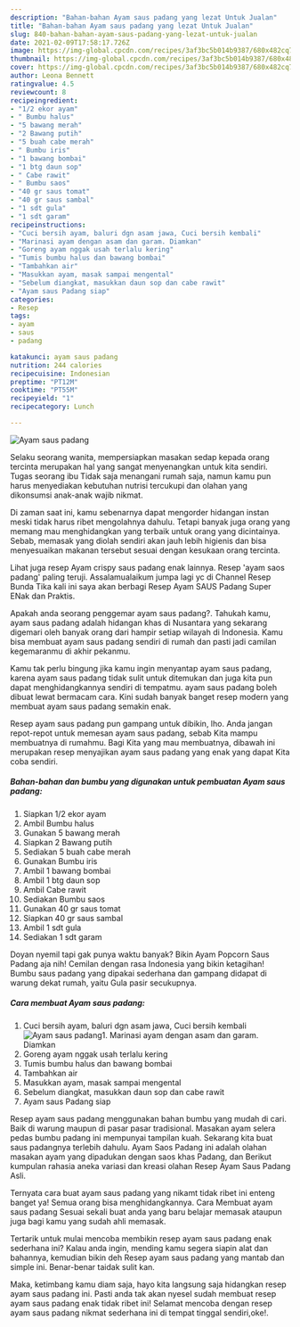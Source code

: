 ```yaml
---
description: "Bahan-bahan Ayam saus padang yang lezat Untuk Jualan"
title: "Bahan-bahan Ayam saus padang yang lezat Untuk Jualan"
slug: 840-bahan-bahan-ayam-saus-padang-yang-lezat-untuk-jualan
date: 2021-02-09T17:58:17.726Z
image: https://img-global.cpcdn.com/recipes/3af3bc5b014b9387/680x482cq70/ayam-saus-padang-foto-resep-utama.jpg
thumbnail: https://img-global.cpcdn.com/recipes/3af3bc5b014b9387/680x482cq70/ayam-saus-padang-foto-resep-utama.jpg
cover: https://img-global.cpcdn.com/recipes/3af3bc5b014b9387/680x482cq70/ayam-saus-padang-foto-resep-utama.jpg
author: Leona Bennett
ratingvalue: 4.5
reviewcount: 8
recipeingredient:
- "1/2 ekor ayam"
- " Bumbu halus"
- "5 bawang merah"
- "2 Bawang putih"
- "5 buah cabe merah"
- " Bumbu iris"
- "1 bawang bombai"
- "1 btg daun sop"
- " Cabe rawit"
- " Bumbu saos"
- "40 gr saus tomat"
- "40 gr saus sambal"
- "1 sdt gula"
- "1 sdt garam"
recipeinstructions:
- "Cuci bersih ayam, baluri dgn asam jawa, Cuci bersih kembali"
- "Marinasi ayam dengan asam dan garam. Diamkan"
- "Goreng ayam nggak usah terlalu kering"
- "Tumis bumbu halus dan bawang bombai"
- "Tambahkan air"
- "Masukkan ayam, masak sampai mengental"
- "Sebelum diangkat, masukkan daun sop dan cabe rawit"
- "Ayam saus Padang siap"
categories:
- Resep
tags:
- ayam
- saus
- padang

katakunci: ayam saus padang 
nutrition: 244 calories
recipecuisine: Indonesian
preptime: "PT12M"
cooktime: "PT55M"
recipeyield: "1"
recipecategory: Lunch

---
```



![Ayam saus padang](https://img-global.cpcdn.com/recipes/3af3bc5b014b9387/680x482cq70/ayam-saus-padang-foto-resep-utama.jpg)

Selaku seorang wanita, mempersiapkan masakan sedap kepada orang tercinta merupakan hal yang sangat menyenangkan untuk kita sendiri. Tugas seorang ibu Tidak saja menangani rumah saja, namun kamu pun harus menyediakan kebutuhan nutrisi tercukupi dan olahan yang dikonsumsi anak-anak wajib nikmat.

Di zaman  saat ini, kamu sebenarnya dapat mengorder hidangan instan meski tidak harus ribet mengolahnya dahulu. Tetapi banyak juga orang yang memang mau menghidangkan yang terbaik untuk orang yang dicintainya. Sebab, memasak yang diolah sendiri akan jauh lebih higienis dan bisa menyesuaikan makanan tersebut sesuai dengan kesukaan orang tercinta. 

Lihat juga resep Ayam crispy saus padang enak lainnya. Resep &#39;ayam saos padang&#39; paling teruji. Assalamualaikum jumpa lagi yc di Channel Resep Bunda Tika kali ini saya akan berbagi Resep Ayam SAUS Padang Super ENak dan Praktis.

Apakah anda seorang penggemar ayam saus padang?. Tahukah kamu, ayam saus padang adalah hidangan khas di Nusantara yang sekarang digemari oleh banyak orang dari hampir setiap wilayah di Indonesia. Kamu bisa membuat ayam saus padang sendiri di rumah dan pasti jadi camilan kegemaranmu di akhir pekanmu.

Kamu tak perlu bingung jika kamu ingin menyantap ayam saus padang, karena ayam saus padang tidak sulit untuk ditemukan dan juga kita pun dapat menghidangkannya sendiri di tempatmu. ayam saus padang boleh dibuat lewat bermacam cara. Kini sudah banyak banget resep modern yang membuat ayam saus padang semakin enak.

Resep ayam saus padang pun gampang untuk dibikin, lho. Anda jangan repot-repot untuk memesan ayam saus padang, sebab Kita mampu membuatnya di rumahmu. Bagi Kita yang mau membuatnya, dibawah ini merupakan resep menyajikan ayam saus padang yang enak yang dapat Kita coba sendiri.

<!--inarticleads1-->

##### Bahan-bahan dan bumbu yang digunakan untuk pembuatan Ayam saus padang:

1. Siapkan 1/2 ekor ayam
1. Ambil  Bumbu halus
1. Gunakan 5 bawang merah
1. Siapkan 2 Bawang putih
1. Sediakan 5 buah cabe merah
1. Gunakan  Bumbu iris
1. Ambil 1 bawang bombai
1. Ambil 1 btg daun sop
1. Ambil  Cabe rawit
1. Sediakan  Bumbu saos
1. Gunakan 40 gr saus tomat
1. Siapkan 40 gr saus sambal
1. Ambil 1 sdt gula
1. Sediakan 1 sdt garam


Doyan nyemil tapi gak punya waktu banyak? Bikin Ayam Popcorn Saus Padang aja nih! Cemilan dengan rasa Indonesia yang bikin ketagihan! Bumbu saus padang yang dipakai sederhana dan gampang didapat di warung dekat rumah, yaitu Gula pasir secukupnya. 

<!--inarticleads2-->

##### Cara membuat Ayam saus padang:

1. Cuci bersih ayam, baluri dgn asam jawa, Cuci bersih kembali
<img src="https://img-global.cpcdn.com/steps/8875321f31834108/160x128cq70/ayam-saus-padang-langkah-memasak-1-foto.jpg" alt="Ayam saus padang">1. Marinasi ayam dengan asam dan garam. Diamkan
1. Goreng ayam nggak usah terlalu kering
1. Tumis bumbu halus dan bawang bombai
1. Tambahkan air
1. Masukkan ayam, masak sampai mengental
1. Sebelum diangkat, masukkan daun sop dan cabe rawit
1. Ayam saus Padang siap


Resep ayam saus padang menggunakan bahan bumbu yang mudah di cari. Baik di warung maupun di pasar pasar tradisional. Masakan ayam selera pedas bumbu padang ini mempunyai tampilan kuah. Sekarang kita buat saus padangnya terlebih dahulu. Ayam Saos Padang ini adalah olahan masakan ayam yang dipadukan dengan saos khas Padang, dan Berikut kumpulan rahasia aneka variasi dan kreasi olahan Resep Ayam Saus Padang Asli. 

Ternyata cara buat ayam saus padang yang nikamt tidak ribet ini enteng banget ya! Semua orang bisa menghidangkannya. Cara Membuat ayam saus padang Sesuai sekali buat anda yang baru belajar memasak ataupun juga bagi kamu yang sudah ahli memasak.

Tertarik untuk mulai mencoba membikin resep ayam saus padang enak sederhana ini? Kalau anda ingin, mending kamu segera siapin alat dan bahannya, kemudian bikin deh Resep ayam saus padang yang mantab dan simple ini. Benar-benar taidak sulit kan. 

Maka, ketimbang kamu diam saja, hayo kita langsung saja hidangkan resep ayam saus padang ini. Pasti anda tak akan nyesel sudah membuat resep ayam saus padang enak tidak ribet ini! Selamat mencoba dengan resep ayam saus padang nikmat sederhana ini di tempat tinggal sendiri,oke!.

